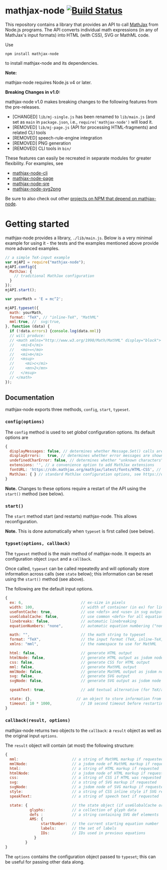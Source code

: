 # mathjax-node [![Build Status](https://travis-ci.org/mathjax/MathJax-node.svg?branch=develop)](https://travis-ci.org/mathjax/MathJax-node)

This repository contains a library that provides an API to call [MathJax](https://github.com/mathjax/mathjax) from Node.js programs. The API converts individual math expressions (in any of MathJax's input formats) into HTML (with CSS), SVG or MathML code.

Use

```
npm install mathjax-node
```

to install mathjax-node and its dependencies.

**Note:**

mathjax-node requires Node.js v4 or later.

**Breaking Changes in v1.0:**


mathjax-node v1.0 makes breaking changes to the following features from the pre-releases.

- [CHANGED] `lib/mj-single.js` has been renamed to `lib/main.js` (and set as `main` in `package.json`, i.e., `require('mathjax-node')` will load it.
- [REMOVED] `lib/mj-page.js` (API for processing HTML-fragments) and related CLI tools
- [REMOVED] speech-rule-engine integration
- [REMOVED] PNG generation
- [REMOVED] CLI tools in `bin/`

These features can easily be recreated in separate modules for greater flexibility. For examples, see

- [mathjax-node-cli](https://github.com/mathjax/mathjax-node-cli/)
- [mathjax-node-page](https://github.com/pkra/mathjax-node-page/)
- [mathjax-node-sre](https://github.com/pkra/mathjax-node-sre)
- [mathjax-node-svg2png](https://github.com/pkra/mathjax-node-svg2png)

Be sure to also check out other [projects on NPM that depend on mathjax-node](https://www.npmjs.com/browse/depended/mathjax-node).

# Getting started

mathjax-node provides a library, `./lib/main.js`. Below is a very minimal example for using it - the tests and the examples mentioned above provide more advanced examples.

```javascript
// a simple TeX-input example
var mjAPI = require("mathjax-node");
mjAPI.config({
  MathJax: {
    // traditional MathJax configuration
  }
});
mjAPI.start();

var yourMath = 'E = mc^2';

mjAPI.typeset({
  math: yourMath,
  format: "TeX", // "inline-TeX", "MathML"
  mml:true, //  svg:true,
}, function (data) {
  if (!data.errors) {console.log(data.mml)}
  // will produce:
  // <math xmlns="http://www.w3.org/1998/Math/MathML" display="block">
  //   <mi>E</mi>
  //   <mo>=</mo>
  //   <mi>m</mi>
  //   <msup>
  //     <mi>c</mi>
  //     <mn>2</mn>
  //   </msup>
  // </math>
});
```

## Documentation

mathjax-node exports three methods, `config`, `start`, `typeset`.

### `config(options)`

The `config` method is used to set _global_ configuration options. Its default options are

```javascript
{
  displayMessages: false, // determines whether Message.Set() calls are logged
  displayErrors:   true, // determines whether error messages are shown on the console
  undefinedCharError: false, // determines whether "unknown characters" (i.e., no glyph in the configured fonts) are saved in the error array
  extensions: '', // a convenience option to add MathJax extensions
  fontURL: 'https://cdn.mathjax.org/mathjax/latest/fonts/HTML-CSS', // for webfont urls in the CSS for HTML output
  MathJax: { } // standard MathJax configuration options, see https://docs.mathjax.org for more detail.
}
```

**Note.** Changes to these options require a restart of the API using the `start()` method (see below).

### `start()`

The `start` method start (and restarts) mathjax-node. This allows reconfiguration.

**Note.** This is done automatically when `typeset` is first called (see below).

### `typset(options, callback)`

The `typeset` method is the main method of mathjax-node. It expects an configuration object `input` and a `callback`.

Once called, `typeset` can be called repeatedly and will optionally store information across calls (see `state` below); this information can be reset using the `start()` method (see above).

The following are the default input options.

```javascript
{
  ex: 6,                          // ex-size in pixels
  width: 100,                     // width of container (in ex) for linebreaking and tags
  useFontCache: true,             // use <defs> and <use> in svg output?
  useGlobalCache: false,          // use common <defs> for all equations?
  linebreaks: false,              // automatic linebreaking
  equationNumbers: "none",        // automatic equation numbering ("none", "AMS" or "all")

  math: "",                       // the math string to typeset
  format: "TeX",                  // the input format (TeX, inline-TeX, AsciiMath, or MathML)
  xmlns: "mml",                   // the namespace to use for MathML

  html: false,                    // generate HTML output
  htmlNode: false,                // generate HTML output as jsdom node
  css: false,                     // generate CSS for HTML output
  mml: false,                     // generate MathML output
  mmlNode: false,                 // generate MathML output as jsdom node
  svg: false,                     // generate SVG output
  svgNode: false,                 // generate SVG output as jsdom node

  speakText: true,                // add textual alternative (for TeX/asciimath the input string, for MathML a dummy string)

  state: {},                    // an object to store information from multiple calls (e.g., <defs> if useGlobalCache, counter for equation numbering if equationNumbers ar )
  timeout: 10 * 1000,             // 10 second timeout before restarting MathJax
}
```

### `callback(result, options)`

mathjax-node returns two objects to the `callback`: a `result` object as well as the original input `options`.

The `result` object will contain (at most) the following structure:

```javascript
{
  mml:                        // a string of MathML markup if requested
  mmlNode:                    // a jsdom node of MathML markup if requested
  html:                       // a string of HTML markup if requested
  htmlNode:                   // a jsdom node of HTML markup if requested
  css:                        // a string of CSS if HTML was requested
  svg:                        // a string of SVG markup if requested
  svgNode:                    // a jsdom node of SVG markup if requested
  style:                      // a string of CSS inline style if SVG requested
  speakText:                  // a string of speech text if requested

  state: {                    // the state object (if useGlobalCache or equationNumbers is set)
           glyphs:            // a collection of glyph data
           defs :             // a string containing SVG def elements
           AMS: {
                startNumber:  // the current starting equation number
                labels:       // the set of labels
                IDs:          // IDs used in previous equations
             }
         }
}
```

The `options` contains the configuration object passed to `typeset`; this can be useful for passing other data along.
